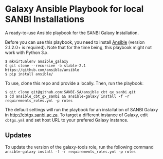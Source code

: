 # Galaxy Ansible Playbook for local SANBI Installations
A ready-to-use Ansible playbook for the SANBI Galaxy Installation.

Before you can use this playbook, you need to install [Ansible][ans] (version
2.1.2.0+ is required). Note that for the time being, this playbook might not
work with Python 3.x.

    $ mkvirtualenv ansible_galaxy
    $ git clone --recursive -b stable-2.1 https://github.com/ansible/ansible
    $ pip install ansible/


To use, clone this repo and provide a locally. Then, run the playbook:

    $ git clone git@github.com:SANBI-SA/ansible_cbt_gx_sanbi.git
    $ cd ansible_cbt_gx_sanbi && ansible-galaxy install -f -r requirements_roles.yml -p roles

The default settings will run the playbook for an installation of SANBI Galaxy in http://cbtgx.sanbi.ac.za. To target a different instance of Galaxy, edit `cbtgx.yml` and set host URL to your prefered Galaxy instance. 

Updates
-------
To update the version of the galaxy-tools role, run the following command
`ansible-galaxy install -f -r requirements_roles.yml -p roles`

[ans]: http://www.ansible.com/home
